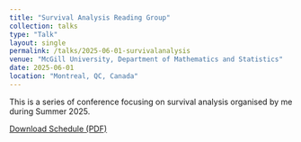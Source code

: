 ```yaml
---
title: "Survival Analysis Reading Group"
collection: talks
type: "Talk"
layout: single
permalink: /talks/2025-06-01-survivalanalysis
venue: "McGill University, Department of Mathematics and Statistics"
date: 2025-06-01
location: "Montreal, QC, Canada"
---
```


This is a series of conference focusing on survival analysis organised by me during Summer 2025. 

[Download Schedule (PDF)](/files/SurvivalAnalysisTalk1.pdf)
